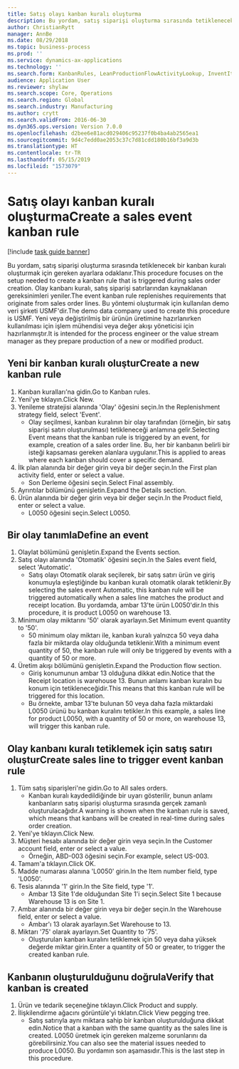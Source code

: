 ```yaml
---
title: Satış olayı kanban kuralı oluşturma
description: Bu yordam, satış siparişi oluşturma sırasında tetiklenecek bir kanban kuralı oluşturmak için gereken ayarlara odaklanır.
author: ChristianRytt
manager: AnnBe
ms.date: 08/29/2018
ms.topic: business-process
ms.prod: ''
ms.service: dynamics-ax-applications
ms.technology: ''
ms.search.form: KanbanRules, LeanProductionFlowActivityLookup, InventItemIdLookupSimple, SalesTableListPage, SalesCreateOrder, SalesTable, LeanPeggingTree
audience: Application User
ms.reviewer: shylaw
ms.search.scope: Core, Operations
ms.search.region: Global
ms.search.industry: Manufacturing
ms.author: crytt
ms.search.validFrom: 2016-06-30
ms.dyn365.ops.version: Version 7.0.0
ms.openlocfilehash: d2bee6e81acd029406c95237f0b4ba4ab2565ea1
ms.sourcegitcommit: 9d4c7edd0ae2053c37c7d81cdd180b16bf3a9d3b
ms.translationtype: HT
ms.contentlocale: tr-TR
ms.lasthandoff: 05/15/2019
ms.locfileid: "1573079"
---
```

# <a name="create-a-sales-event-kanban-rule"></a><span data-ttu-id="bba77-103">Satış olayı kanban kuralı oluşturma</span><span class="sxs-lookup"><span data-stu-id="bba77-103">Create a sales event kanban rule</span></span>

[!include [task guide banner](../../includes/task-guide-banner.md)]

<span data-ttu-id="bba77-104">Bu yordam, satış siparişi oluşturma sırasında tetiklenecek bir kanban kuralı oluşturmak için gereken ayarlara odaklanır.</span><span class="sxs-lookup"><span data-stu-id="bba77-104">This procedure focuses on the setup needed to create a kanban rule that is triggered during sales order creation.</span></span> <span data-ttu-id="bba77-105">Olay kanbanı kuralı, satış siparişi satırlarından kaynaklanan gereksinimleri yeniler.</span><span class="sxs-lookup"><span data-stu-id="bba77-105">The event kanban rule replenishes requirements that originate from sales order lines.</span></span> <span data-ttu-id="bba77-106">Bu yöntemi oluşturmak için kullanılan demo veri şirketi USMF'dir.</span><span class="sxs-lookup"><span data-stu-id="bba77-106">The demo data company used to create this procedure is USMF.</span></span> <span data-ttu-id="bba77-107">Yeni veya değiştirilmiş bir ürünün üretimine hazırlanırken kullanılması için işlem mühendisi veya değer akışı yöneticisi için hazırlanmıştır.</span><span class="sxs-lookup"><span data-stu-id="bba77-107">It is intended for the process engineer or the value stream manager as they prepare production of a new or modified product.</span></span>




## <a name="create-a-new-kanban-rule"></a><span data-ttu-id="bba77-108">Yeni bir kanban kuralı oluştur</span><span class="sxs-lookup"><span data-stu-id="bba77-108">Create a new kanban rule</span></span>
1. <span data-ttu-id="bba77-109">Kanban kuralları'na gidin.</span><span class="sxs-lookup"><span data-stu-id="bba77-109">Go to Kanban rules.</span></span>
2. <span data-ttu-id="bba77-110">Yeni'ye tıklayın.</span><span class="sxs-lookup"><span data-stu-id="bba77-110">Click New.</span></span>
3. <span data-ttu-id="bba77-111">Yenileme stratejisi alanında 'Olay' öğesini seçin.</span><span class="sxs-lookup"><span data-stu-id="bba77-111">In the Replenishment strategy field, select 'Event'.</span></span>
    * <span data-ttu-id="bba77-112">Olay seçilmesi, kanban kuralının bir olay tarafından (örneğin, bir satış siparişi satırı oluşturulması) tetikleneceği anlamına gelir.</span><span class="sxs-lookup"><span data-stu-id="bba77-112">Selecting Event means that the kanban rule is triggered by an event, for example, creation of a sales order line.</span></span>   <span data-ttu-id="bba77-113">Bu, her bir kanbanın belirli bir isteği kapsaması gereken alanlara uygulanır.</span><span class="sxs-lookup"><span data-stu-id="bba77-113">This is applied to areas where each kanban should cover a specific demand.</span></span>  
4. <span data-ttu-id="bba77-114">İlk plan alanında bir değer girin veya bir değer seçin.</span><span class="sxs-lookup"><span data-stu-id="bba77-114">In the First plan activity field, enter or select a value.</span></span>
    * <span data-ttu-id="bba77-115">Son Derleme öğesini seçin.</span><span class="sxs-lookup"><span data-stu-id="bba77-115">Select Final assembly.</span></span>  
5. <span data-ttu-id="bba77-116">Ayrıntılar bölümünü genişletin.</span><span class="sxs-lookup"><span data-stu-id="bba77-116">Expand the Details section.</span></span>
6. <span data-ttu-id="bba77-117">Ürün alanında bir değer girin veya bir değer seçin.</span><span class="sxs-lookup"><span data-stu-id="bba77-117">In the Product field, enter or select a value.</span></span>
    * <span data-ttu-id="bba77-118">L0050 öğesini seçin.</span><span class="sxs-lookup"><span data-stu-id="bba77-118">Select L0050.</span></span>  

## <a name="define-an-event"></a><span data-ttu-id="bba77-119">Bir olay tanımla</span><span class="sxs-lookup"><span data-stu-id="bba77-119">Define an event</span></span>
1. <span data-ttu-id="bba77-120">Olaylat bölümünü genişletin.</span><span class="sxs-lookup"><span data-stu-id="bba77-120">Expand the Events section.</span></span>
2. <span data-ttu-id="bba77-121">Satış olayı alanında 'Otomatik' öğesini seçin.</span><span class="sxs-lookup"><span data-stu-id="bba77-121">In the Sales event field, select 'Automatic'.</span></span>
    * <span data-ttu-id="bba77-122">Satış olayı Otomatik olarak seçilerek, bir satış satırı ürün ve giriş konumuyla eşleştiğinde bu kanban kuralı otomatik olarak tetiklenir.</span><span class="sxs-lookup"><span data-stu-id="bba77-122">By selecting the sales event Automatic, this kanban rule will be triggered automatically when a sales line matches the product and receipt location.</span></span> <span data-ttu-id="bba77-123">Bu yordamda, ambar 13'te ürün L0050'dir.</span><span class="sxs-lookup"><span data-stu-id="bba77-123">In this procedure, it is product L0050 on warehouse 13.</span></span>  
3. <span data-ttu-id="bba77-124">Minimum olay miktarını '50' olarak ayarlayın.</span><span class="sxs-lookup"><span data-stu-id="bba77-124">Set Minimum event quantity to '50'.</span></span>
    * <span data-ttu-id="bba77-125">50 minimum olay miktarı ile, kanban kuralı yalnızca 50 veya daha fazla bir miktarda olay olduğunda tetiklenir.</span><span class="sxs-lookup"><span data-stu-id="bba77-125">With a minimum event quantity of 50, the kanban rule will only be triggered by events with a quantity of 50 or more.</span></span>  
4. <span data-ttu-id="bba77-126">Üretim akışı bölümünü genişletin.</span><span class="sxs-lookup"><span data-stu-id="bba77-126">Expand the Production flow section.</span></span>
    * <span data-ttu-id="bba77-127">Giriş konumunun ambar 13 olduğuna dikkat edin.</span><span class="sxs-lookup"><span data-stu-id="bba77-127">Notice that the Receipt location is warehouse 13.</span></span> <span data-ttu-id="bba77-128">Bunun anlamı kanban kuralın bu konum için tetikleneceğidir.</span><span class="sxs-lookup"><span data-stu-id="bba77-128">This means that this kanban rule will be triggered for this location.</span></span>  
    * <span data-ttu-id="bba77-129">Bu örnekte, ambar 13'te bulunan 50 veya daha fazla miktardaki L0050 ürünü bu kanban kuralını tetikler.</span><span class="sxs-lookup"><span data-stu-id="bba77-129">In this example, a sales line for product L0050, with a quantity of 50 or more, on warehouse 13, will trigger this kanban rule.</span></span>  

## <a name="create-sales-line-to-trigger-event-kanban-rule"></a><span data-ttu-id="bba77-130">Olay kanbanı kuralı tetiklemek için satış satırı oluştur</span><span class="sxs-lookup"><span data-stu-id="bba77-130">Create sales line to trigger event kanban rule</span></span>
1. <span data-ttu-id="bba77-131">Tüm satış siparişleri'ne gidin.</span><span class="sxs-lookup"><span data-stu-id="bba77-131">Go to All sales orders.</span></span>
    * <span data-ttu-id="bba77-132">Kanban kuralı kaydedildiğinde bir uyarı gösterilir, bunun anlamı kanbanların satış siparişi oluşturma sırasında gerçek zamanlı oluşturulacağıdır.</span><span class="sxs-lookup"><span data-stu-id="bba77-132">A warning is shown when the kanban rule is saved, which means that kanbans will be created in real-time during sales order creation.</span></span>  
2. <span data-ttu-id="bba77-133">Yeni'ye tıklayın.</span><span class="sxs-lookup"><span data-stu-id="bba77-133">Click New.</span></span>
3. <span data-ttu-id="bba77-134">Müşteri hesabı alanında bir değer girin veya seçin.</span><span class="sxs-lookup"><span data-stu-id="bba77-134">In the Customer account field, enter or select a value.</span></span>
    * <span data-ttu-id="bba77-135">Örneğin, ABD-003 öğesini seçin.</span><span class="sxs-lookup"><span data-stu-id="bba77-135">For example, select US-003.</span></span>  
4. <span data-ttu-id="bba77-136">Tamam'a tıklayın.</span><span class="sxs-lookup"><span data-stu-id="bba77-136">Click OK.</span></span>
5. <span data-ttu-id="bba77-137">Madde numarası alanına 'L0050' girin.</span><span class="sxs-lookup"><span data-stu-id="bba77-137">In the Item number field, type 'L0050'.</span></span>
6. <span data-ttu-id="bba77-138">Tesis alanında '1' girin.</span><span class="sxs-lookup"><span data-stu-id="bba77-138">In the Site field, type '1'.</span></span>
    * <span data-ttu-id="bba77-139">Ambar 13 Site 1'de olduğundan Site 1'i seçin.</span><span class="sxs-lookup"><span data-stu-id="bba77-139">Select Site 1 because Warehouse 13 is on Site 1.</span></span>  
7. <span data-ttu-id="bba77-140">Ambar alanında bir değer girin veya bir değer seçin.</span><span class="sxs-lookup"><span data-stu-id="bba77-140">In the Warehouse field, enter or select a value.</span></span>
    * <span data-ttu-id="bba77-141">Ambar'ı 13 olarak ayarlayın.</span><span class="sxs-lookup"><span data-stu-id="bba77-141">Set Warehouse to 13.</span></span>  
8. <span data-ttu-id="bba77-142">Miktarı '75' olarak ayarlayın.</span><span class="sxs-lookup"><span data-stu-id="bba77-142">Set Quantity to '75'.</span></span>
    * <span data-ttu-id="bba77-143">Oluşturulan kanban kuralını tetiklemek için 50 veya daha yüksek değerde miktar girin.</span><span class="sxs-lookup"><span data-stu-id="bba77-143">Enter a quantity of 50 or greater, to trigger the created kanban rule.</span></span>  

## <a name="verify-that-kanban-is-created"></a><span data-ttu-id="bba77-144">Kanbanın oluşturulduğunu doğrula</span><span class="sxs-lookup"><span data-stu-id="bba77-144">Verify that kanban is created</span></span>
1. <span data-ttu-id="bba77-145">Ürün ve tedarik seçeneğine tıklayın.</span><span class="sxs-lookup"><span data-stu-id="bba77-145">Click Product and supply.</span></span>
2. <span data-ttu-id="bba77-146">İlişkilendirme ağacını görüntüle'yi tıklatın.</span><span class="sxs-lookup"><span data-stu-id="bba77-146">Click View pegging tree.</span></span>
    * <span data-ttu-id="bba77-147">Satış satırıyla aynı miktara sahip bir kanban oluşturulduğuna dikkat edin.</span><span class="sxs-lookup"><span data-stu-id="bba77-147">Notice that a kanban with the same quantity as the sales line is created.</span></span> <span data-ttu-id="bba77-148">L0050 üretmek için gereken malzeme sorunlarını da görebilirsiniz.</span><span class="sxs-lookup"><span data-stu-id="bba77-148">You can also see the material issues needed to produce L0050.</span></span> <span data-ttu-id="bba77-149">Bu yordamın son aşamasıdır.</span><span class="sxs-lookup"><span data-stu-id="bba77-149">This is the last step in this procedure.</span></span>  

